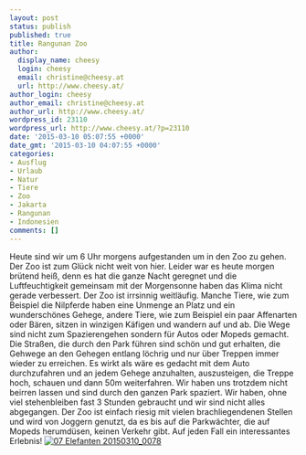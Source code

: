 ```yaml
---
layout: post
status: publish
published: true
title: Rangunan Zoo
author:
  display_name: cheesy
  login: cheesy
  email: christine@cheesy.at
  url: http://www.cheesy.at/
author_login: cheesy
author_email: christine@cheesy.at
author_url: http://www.cheesy.at/
wordpress_id: 23110
wordpress_url: http://www.cheesy.at/?p=23110
date: '2015-03-10 05:07:55 +0000'
date_gmt: '2015-03-10 04:07:55 +0000'
categories:
- Ausflug
- Urlaub
- Natur
- Tiere
- Zoo
- Jakarta
- Rangunan
- Indonesien
comments: []
---
```

Heute sind wir um 6 Uhr morgens aufgestanden um in den Zoo zu gehen. Der Zoo ist zum Glück nicht weit von hier. Leider war es heute morgen brütend heiß, denn es hat die ganze Nacht geregnet und die Luftfeuchtigkeit gemeinsam mit der Morgensonne haben das Klima nicht gerade verbessert.
Der Zoo ist irrsinnig weitläufig. Manche Tiere, wie zum Beispiel die Nilpferde haben eine Unmenge an Platz und ein wunderschönes Gehege, andere Tiere, wie zum Beispiel ein paar Affenarten oder Bären, sitzen in winzigen Käfigen und wandern auf und ab. Die Wege sind nicht zum Spazierengehen sondern für Autos oder Mopeds gemacht. Die Straßen, die durch den Park führen sind schön und gut erhalten, die Gehwege an den Gehegen entlang löchrig und nur über Treppen immer wieder zu erreichen. Es wirkt als wäre es gedacht mit dem Auto durchzufahren und an jedem Gehege anzuhalten, auszusteigen, die Treppe hoch, schauen und dann 50m weiterfahren. Wir haben uns trotzdem nicht beirren lassen und sind durch den ganzen Park spaziert. Wir haben, ohne viel stehenbleiben fast 3 Stunden gebraucht und wir sind nicht alles abgegangen.
Der Zoo ist einfach riesig mit vielen brachliegendenen Stellen und wird von Joggern genutzt, da es bis auf die Parkwächter, die auf Mopeds herumdüsen, keinen Verkehr gibt.
Auf jeden Fall ein interessantes Erlebnis!
[![07 Elefanten 20150310_0078](http://www.cheesy.at/wp-content/uploads/07-Elefanten-20150310_0078.jpg)](http://www.cheesy.at/fotos/urlaub/jakarta/tag-11-rangunan-zoo/ "Tag 11 – Rangunan Zoo")
